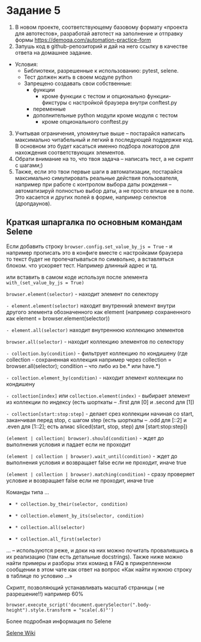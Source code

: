 # Задание 5

1) В новом проекте, соответствующему базовому формату «проекта для автотестов», разработай автотест на заполнение и отправку формы https://demoqa.com/automation-practice-form
2) Запушь код в github-репозиторий и дай на него ссылку в качестве ответа на домашнее задание.
 - Условия:
   - Библиотеки, разрешенные к использованию: pytest, selene.
   - Тест должен жить в своем модуле python
   - Запрещено создавать свои собственные:
     - функции
       - кроме функции с тестом и опционально функции-фикстуры с настройкой браузера внутри conftest.py
     - переменные
     - дополнительные python модули кроме модуля с тестом
       - кроме опционального conftest.py

3) Учитывая ограничения, упомянутые выше – постарайся написать максимально читабельный и легкий в последующей поддержке код. В основном это будет касаться именно подбора локаторов для нахождения соответствующих элементов.
4) Обрати внимание на то, что твоя задача – написать тест, а не скрипт с шагами;) 
5) Также, если это твои первые шаги в автоматизации, постарайся максимально симулировать реальные действия пользователя, например при работе с контролом выбора даты рождения – автоматизируй полностью выбор даты, а не просто впиши ее в поле. Это касается и других полей в форме, например селектов (дропдаунов).

## Краткая шпаргалка по основным командам Selene

Если добавить строку `browser.config.set_value_by_js = True` - и например прописать это в конфиге вместе с настройками браузера <br>
то текст будет не пропечатываться по символьно, а вставляться блоком. что ускоряет тест. Например длинный адрес и тд.

или вставить в самом коде используя после элемента `with_(set_value_by_js = True)`

`browser.element(selector)` - находит элемент по селектору

`- element.element(selector)` находит внутренний элемент внутри другого элемента обозначенного как element (например сохраненного как element = browser.element(selector))

`- element.all(selector)` находит внутреннюю коллекцию элементов

`browser.all(selector)` - находит коллекцию элементов по селектору

`- collection.by(condition)` - фильтрует коллекцию по кондишену (где collection - сохраненная коллекция например через collection = browser.all(selector); condition – что либо из be.* или have.*)

`- collection.element_by(condition)` - находит элемент коллекции по кондишену

`- collection[index]` или `collection.element(index)` - выбирает элемент из коллекции по индексу (есть шорткаты – .first для [0] и .second для [1])

`- collection[start:stop:step]` - делает срез коллекции начиная со start, заканчивая перед stop, с шагом step (есть шорткаты – .odd для [::2] и .even для [1::2]; есть алиас sliced(start, stop, step) для [start:stop:step])

`(element | collection| browser).should(condition)` - ждет до выполнения условия и падает если не проходит

`(element | collection | browser).wait_until(condition)` - ждет до выполнения условия и возвращает false если не проходит, иначе true

`(element | collection | browser).matching(condition)` - сразу проверяет условие и возвращает false если не проходит, иначе true

Команды типа ...
- `* collection.by_their(selector, condition)`

- `* collection.element_by_its(selector, condition)`

- `* collection.all(selector)`

- `* collection.all_first(selector)`

... – используются реже, и доки на них можно почитать провалившись в их реализацию (там есть детальные docstrings). Также ниже можно найти примеры и разборы этих команд в FAQ в прикрепленном сообщении в этом чате как ответ на вопрос «Как найти нужною строку в таблице по условию ...»

Скрипт, позволяющий устанавливать масштаб страницы ( не разрешение!!) например 60% 

```commandline
browser.execute_script('document.querySelector(".body-height").style.transform = "scale(.6)"')
```

Более подробная информация по Selene

[Selene Wiki](https://github.com/MDN78/qa_guru_python_10_5/wiki)